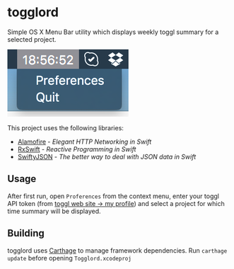 # togglord
Simple OS X Menu Bar utility which displays weekly toggl summary for a selected project.

![screenshot](sshot.png)

This project uses the following libraries:
* [Alamofire](https://github.com/Alamofire/Alamofire) - _Elegant HTTP Networking in Swift_
* [RxSwift](https://github.com/ReactiveX/RxSwift) - _Reactive Programming in Swift_
* [SwiftyJSON](https://github.com/SwiftyJSON/SwiftyJSON) - _The better way to deal with JSON data in Swift_

## Usage

After first run, open `Proferences` from the context menu, enter your toggl API token (from [toggl web site -> my profile](https://www.toggl.com/app/profile)) and select a project for which time summary will be displayed.

## Building

togglord uses [Carthage](https://github.com/carthage/carthage) to manage framework dependencies. 
Run `carthage update` before opening `Togglord.xcodeproj`
